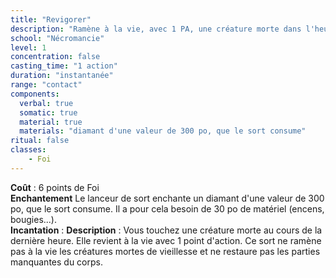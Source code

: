 ```yaml
---
title: "Revigorer"
description: "Ramène à la vie, avec 1 PA, une créature morte dans l'heure."
school: "Nécromancie"
level: 1
concentration: false
casting_time: "1 action"
duration: "instantanée"
range: "contact"
components:
  verbal: true
  somatic: true
  material: true
  materials: "diamant d'une valeur de 300 po, que le sort consume"
ritual: false
classes:
    - Foi
---
```

**Coût** : 6 points de Foi  
**Enchantement** Le lanceur de sort enchante un diamant d'une valeur de 300 po, que le sort consume. Il a pour cela besoin de 30 po de matériel (encens, bougies...).  
**Incantation** : 
**Description** : Vous touchez une créature morte au cours de la dernière heure. Elle revient à la vie avec 1 point d'action. Ce sort ne ramène pas à la vie les créatures mortes de vieillesse et ne restaure pas les parties manquantes du corps.  
